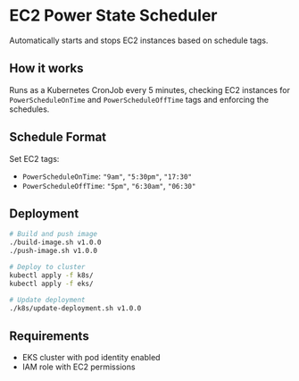 # EC2 Power State Scheduler

Automatically starts and stops EC2 instances based on schedule tags.

## How it works

Runs as a Kubernetes CronJob every 5 minutes, checking EC2 instances for `PowerScheduleOnTime` and `PowerScheduleOffTime` tags and enforcing the schedules.

## Schedule Format

Set EC2 tags:
- `PowerScheduleOnTime`: `"9am"`, `"5:30pm"`, `"17:30"`
- `PowerScheduleOffTime`: `"5pm"`, `"6:30am"`, `"06:30"`

## Deployment

```bash
# Build and push image
./build-image.sh v1.0.0
./push-image.sh v1.0.0

# Deploy to cluster
kubectl apply -f k8s/
kubectl apply -f eks/

# Update deployment
./k8s/update-deployment.sh v1.0.0
```

## Requirements

- EKS cluster with pod identity enabled
- IAM role with EC2 permissions 